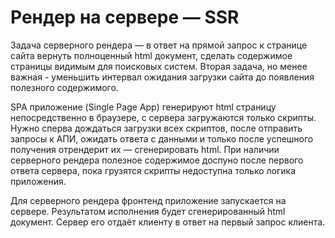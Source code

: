 # Рендер на сервере — SSR

Задача серверного рендера — в ответ на прямой запрос к странице сайта вернуть полноценный html документ, сделать 
содержимое страницы видимым для поисковых систем. Вторая задача, но менее важная - уменьшить интервал ожидания 
загрузки сайта до появления полезного содержимого. 

SPA приложение (Single Page App) генерируют html страницу непосредственно в браузере, с сервера загружаются только 
скрипты. Нужно сперва дождаться загрузки всех скриптов, после отправить запросы к АПИ, ожидать ответа с данными и 
только после успешного получения отрендерит их — сгенерировать html. При наличии серверного рендера полезное содержимое 
доспуно после первого ответа сервера, пока грузятся скрипты недоступна только логика приложения.

Для серверного рендера фронтенд приложение запускается на сервере. Результатом исполнения будет сгенерированный html 
документ. Сервер его отдаёт клиенту в ответ на первый запрос клиента.

